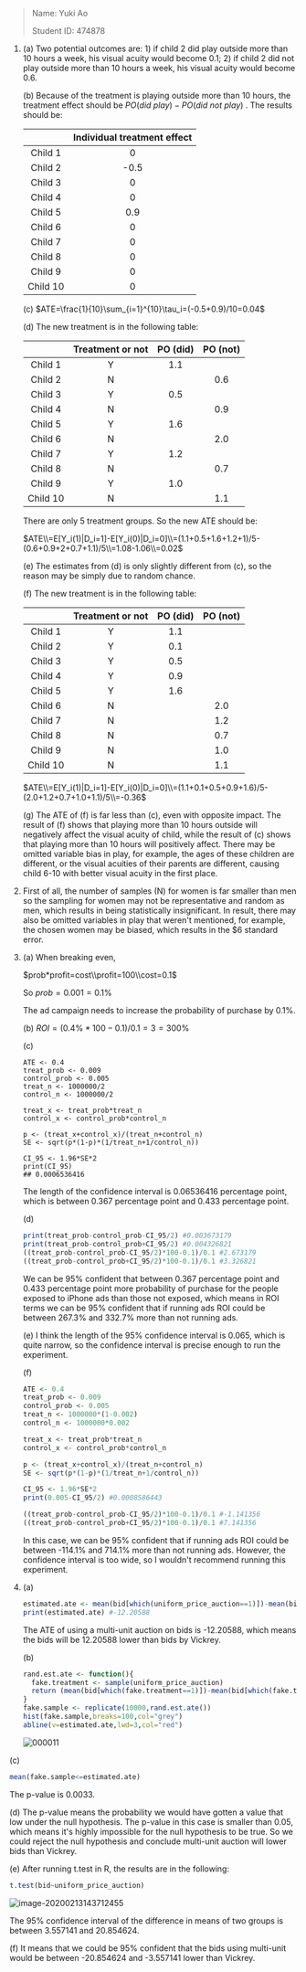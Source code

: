 > Name: Yuki Ao
>
> Student ID: 474878

1. (a) Two potential outcomes are: 1) if child 2 did play outside more than 10 hours a week, his visual acuity would become 0.1; 2) if child 2 did not play outside more than 10 hours a week, his visual acuity would become 0.6.

   (b) Because of the treatment is playing outside more than 10 hours, the treatment effect should be $PO(did\ play)-PO(did\ not\ play)$ . The results should be:

   |          | Individual treatment effect |
   | :------: | :-------------------------: |
   | Child 1  |              0              |
   | Child 2  |            -0.5             |
   | Child 3  |              0              |
   | Child 4  |              0              |
   | Child 5  |             0.9             |
   | Child 6  |              0              |
   | Child 7  |              0              |
   | Child 8  |              0              |
   | Child 9  |              0              |
   | Child 10 |              0              |

   (c) $ATE=\frac{1}{10}\sum_{i=1}^{10}\tau_i=(-0.5+0.9)/10=0.04$ 

   (d) The new treatment is in the following table:

   |          | Treatment or not | PO (did) | PO (not) |
   | :------: | :--------------: | :------: | :------: |
   | Child 1  |        Y         |   1.1    |          |
   | Child 2  |        N         |          |   0.6    |
   | Child 3  |        Y         |   0.5    |          |
   | Child 4  |        N         |          |   0.9    |
   | Child 5  |        Y         |   1.6    |          |
   | Child 6  |        N         |          |   2.0    |
   | Child 7  |        Y         |   1.2    |          |
   | Child 8  |        N         |          |   0.7    |
   | Child 9  |        Y         |   1.0    |          |
   | Child 10 |        N         |          |   1.1    |

   There are only 5 treatment groups. So the new ATE should be:

   $ATE\\=E[Y_i(1)|D_i=1]-E[Y_i(0)|D_i=0]\\=(1.1+0.5+1.6+1.2+1)/5-(0.6+0.9+2+0.7+1.1)/5\\=1.08-1.06\\=0.02$  

   (e) The estimates from (d) is only slightly different from (c), so the reason may be simply due to random chance. 

   (f) The new treatment is in the following table:

   |          | Treatment or not | PO (did) | PO (not) |
   | :------: | :--------------: | :------: | :------: |
   | Child 1  |        Y         |   1.1    |          |
   | Child 2  |        Y         |   0.1    |          |
   | Child 3  |        Y         |   0.5    |          |
   | Child 4  |        Y         |   0.9    |          |
   | Child 5  |        Y         |   1.6    |          |
   | Child 6  |        N         |          |   2.0    |
   | Child 7  |        N         |          |   1.2    |
   | Child 8  |        N         |          |   0.7    |
   | Child 9  |        N         |          |   1.0    |
   | Child 10 |        N         |          |   1.1    |

   $ATE\\=E[Y_i(1)|D_i=1]-E[Y_i(0)|D_i=0]\\=(1.1+0.1+0.5+0.9+1.6)/5-(2.0+1.2+0.7+1.0+1.1)/5\\=-0.36$ 

   (g) The ATE of (f) is far less than (c), even with opposite impact.  The result of (f) shows that playing more than 10 hours outside will negatively affect the visual acuity of child, while the result of (c) shows that playing more than 10 hours will positively affect. There may be omitted variable bias in play, for example, the ages of these children are different, or the visual acuities of their parents are different, causing child 6-10 with better visual acuity in the first place. 

2. First of all, the number of samples (N) for women is far smaller than men so the sampling for women may not be representative and random as men, which results in being statistically insignificant. In result, there may also be omitted variables in play that weren't mentioned, for example, the chosen women may be biased, which results in the \$6 standard error. 

3. (a) When breaking even, 

   $prob*profit=cost\\profit=100\\cost=0.1$ 

   So $prob=0.001=0.1\%$ 

   The ad campaign needs to increase the probability of purchase by 0.1%. 

   (b) $ROI=(0.4\%*100-0.1)/0.1=3=300\%$ 

   (c) 

   ```{r}
   ATE <- 0.4
   treat_prob <- 0.009
   control_prob <- 0.005
   treat_n <- 1000000/2
   control_n <- 1000000/2
   
   treat_x <- treat_prob*treat_n
   control_x <- control_prob*control_n
   
   p <- (treat_x+control_x)/(treat_n+control_n)
   SE <- sqrt(p*(1-p)*(1/treat_n+1/control_n))
   
   CI_95 <- 1.96*SE*2
   print(CI_95)
   ## 0.0006536416
   ```

   The length of the confidence interval is 0.06536416 percentage point, which is between 0.367 percentage point and 0.433 percentage point. 

   (d) 

   ```R
   print(treat_prob-control_prob-CI_95/2) #0.003673179
   print(treat_prob-control_prob+CI_95/2) #0.004326821
   ((treat_prob-control_prob-CI_95/2)*100-0.1)/0.1 #2.673179
   ((treat_prob-control_prob+CI_95/2)*100-0.1)/0.1 #3.326821
   ```

   We can be 95% confident that between 0.367 percentage point and 0.433 percentage point more probability of purchase for the people exposed to iPhone ads than those not exposed, which means in ROI terms we can be 95% confident that if running ads ROI could be between 267.3% and 332.7% more than not running ads. 

   (e) I think the length of the 95% confidence interval is 0.065, which is quite narrow, so the confidence interval is precise enough to run the experiment. 

   (f) 

   ```R
   ATE <- 0.4
   treat_prob <- 0.009
   control_prob <- 0.005
   treat_n <- 1000000*(1-0.002)
   control_n <- 1000000*0.002
   
   treat_x <- treat_prob*treat_n
   control_x <- control_prob*control_n
   
   p <- (treat_x+control_x)/(treat_n+control_n)
   SE <- sqrt(p*(1-p)*(1/treat_n+1/control_n))
   
   CI_95 <- 1.96*SE*2
   print(0.005-CI_95/2) #0.0008586443
   
   ((treat_prob-control_prob-CI_95/2)*100-0.1)/0.1 #-1.141356
   ((treat_prob-control_prob+CI_95/2)*100-0.1)/0.1 #7.141356
   ```

   In this case, we can be 95% confident that if running ads ROI could be between -114.1% and 714.1% more than not running ads. However, the confidence interval is too wide, so I wouldn't recommend running this experiment. 

4. (a) 

   ```R
   estimated.ate <- mean(bid[which(uniform_price_auction==1)])-mean(bid[which(uniform_price_auction==0)])
   print(estimated.ate) #-12.20588
   ```

   The ATE of using a multi-unit auction on bids is -12.20588, which means the bids will be 12.20588 lower than bids by Vickrey. 

   (b) 

   ```R
   rand.est.ate <- function(){
     fake.treatment <- sample(uniform_price_auction)
     return (mean(bid[which(fake.treatment==1)])-mean(bid[which(fake.treatment==0)]))
   }
   fake.sample <- replicate(10000,rand.est.ate())
   hist(fake.sample,breaks=100,col="grey")
   abline(v=estimated.ate,lwd=3,col="red")
   ```

   ![000011](2.500W.04_HW2.assets/000011.png)

(c) 

```R
mean(fake.sample<=estimated.ate)
```

The p-value is 0.0033. 

(d) The p-value means the probability we would have gotten a value that low under the null hypothesis. The p-value in this case is smaller than 0.05, which means it's highly impossible for the null hypothesis to be true. So we could reject the null hypothesis and conclude multi-unit auction will lower bids than Vickrey. 

(e) After running t.test in R, the results are in the following:

```R
t.test(bid~uniform_price_auction)
```

![image-20200213143712455](2.500W.04_HW2.assets/image-20200213143712455.png)

The 95% confidence interval of the difference in means of two groups is between 3.557141 and 20.854624. 

(f) It means that we could be 95% confident that the bids using multi-unit would be between -20.854624 and -3.557141 lower than Vickrey. 

